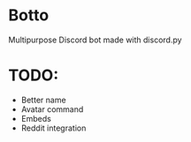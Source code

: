 # Botto

Multipurpose Discord bot made with discord.py

# TODO: <br />
- Better name
- Avatar command
- Embeds
- Reddit integration

